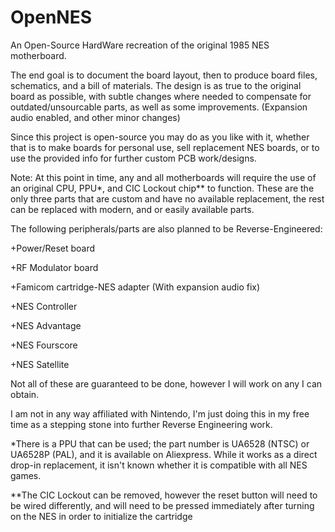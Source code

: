 # OpenNES
An Open-Source HardWare recreation of the original 1985 NES motherboard.

The end goal is to document the board layout, then to produce board files, schematics, and a bill of materials.
The design is as true to the original board as possible, with subtle changes where needed to compensate for outdated/unsourcable parts,
as well as some improvements. (Expansion audio enabled, and other minor changes)

Since this project is open-source you may do as you like with it, whether that is to make boards for personal use, sell replacement NES boards, or to use the provided info for further custom PCB work/designs.

Note: At this point in time, any and all motherboards will require the use of an original CPU, PPU*, and CIC Lockout chip** to function.
These are the only three parts that are custom and have no available replacement, the rest can be replaced with modern, and or easily available parts.

The following peripherals/parts are also planned to be Reverse-Engineered:

+Power/Reset board

+RF Modulator board

+Famicom cartridge-NES adapter (With expansion audio fix)

+NES Controller

+NES Advantage

+NES Fourscore

+NES Satellite

Not all of these are guaranteed to be done, however I will work on any I can obtain.





I am not in any way affiliated with Nintendo, I'm just doing this in my free time as a stepping stone into further Reverse Engineering work.


*There is a PPU that can be used; the part number is UA6528 (NTSC) or UA6528P (PAL), and it is available on Aliexpress.
While it works as a direct drop-in replacement, it isn't known whether it is compatible with all NES games.

**The CIC Lockout can be removed, however the reset button will need to be wired differently, and will need to be pressed immediately after turning on the NES in order to initialize the cartridge
